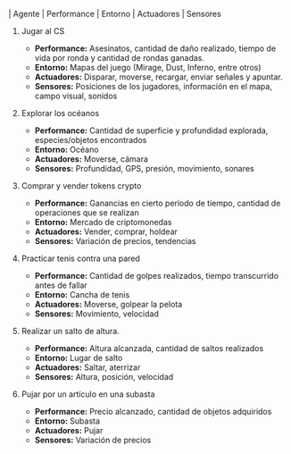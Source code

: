 | Agente | Performance | Entorno | Actuadores | Sensores
1. Jugar al CS
    - **Performance:** Asesinatos, cantidad de daño realizado, tiempo de vida por ronda y cantidad de rondas ganadas.  
    - **Entorno:** Mapas del juego (Mirage, Dust, Inferno, entre otros)  
    - **Actuadores:** Disparar, moverse, recargar, enviar señales y apuntar.
    - **Sensores:** Posiciones de los jugadores, información en el mapa, campo visual, sonidos

2. Explorar los océanos
    - **Performance:**
        Cantidad de superficie y profundidad explorada, especies/objetos encontrados
    - **Entorno:** Océano
    - **Actuadores:** Moverse, cámara
    - **Sensores:** Profundidad, GPS, presión, movimiento, sonares

3. Comprar y vender tokens crypto
    - **Performance:** Ganancias en cierto período de tiempo, cantidad de operaciones que se realizan
    - **Entorno:** Mercado de criptomonedas
    - **Actuadores:** Vender, comprar, holdear
    - **Sensores:** Variación de precios, tendencias

4. Practicar tenis contra una pared
    - **Performance:** Cantidad de golpes realizados, tiempo transcurrido antes de fallar
    - **Entorno:** Cancha de tenis
    - **Actuadores:** Moverse, golpear la pelota
    - **Sensores:** Movimiento, velocidad

5. Realizar un salto de altura.
    - **Performance:** Altura alcanzada, cantidad de saltos realizados
    - **Entorno:** Lugar de salto
    - **Actuadores:** Saltar, aterrizar
    - **Sensores:** Altura, posición, velocidad 

6. Pujar por un artículo en una subasta
    - **Performance:** Precio alcanzado, cantidad de objetos adquiridos
    - **Entorno:** Subasta
    - **Actuadores:** Pujar
    - **Sensores:** Variación de precios